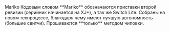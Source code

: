 <span class="tooltip_container">
	Mariko
	<span class="tooltip"><i class="fas fa-caret-down"></i>
		<span class="bottom">
			Кодовым словом **Mariko** обозначаются приставки второй ревизии (серийник начинается на XJ*), а так же Switch Lite. Собраны на новом техпроцессе, благодаря чему имеют лучшую автономность (большие свитчи). Прошиваются **только** методом чиповки.
		</span>
	</span>
</span>